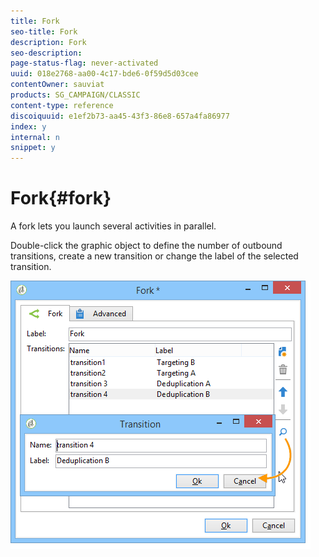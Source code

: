 ```yaml
---
title: Fork
seo-title: Fork
description: Fork
seo-description: 
page-status-flag: never-activated
uuid: 018e2768-aa00-4c17-bde6-0f59d5d03cee
contentOwner: sauviat
products: SG_CAMPAIGN/CLASSIC
content-type: reference
discoiquuid: e1ef2b73-aa45-43f3-86e8-657a4fa86977
index: y
internal: n
snippet: y
---
```


# Fork{#fork}

A fork lets you launch several activities in parallel.

Double-click the graphic object to define the number of outbound transitions, create a new transition or change the label of the selected transition.

![](assets/s_user_segmentation_fork.png)


